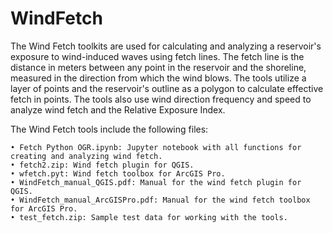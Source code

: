 # WindFetch
The Wind Fetch toolkits are used for calculating and analyzing a reservoir's exposure to wind-induced waves using fetch lines. The fetch line is the distance in meters between any point in the reservoir and the shoreline, measured in the direction from which the wind blows. The tools utilize a layer of points and the reservoir's outline as a polygon to calculate effective fetch in points. The tools also use wind direction frequency and speed to analyze wind fetch and the Relative Exposure Index.

The Wind Fetch tools include the following files:

    • Fetch Python OGR.ipynb: Jupyter notebook with all functions for creating and analyzing wind fetch.
    • fetch2.zip: Wind fetch plugin for QGIS.
    • wfetch.pyt: Wind fetch toolbox for ArcGIS Pro.
    • WindFetch_manual_QGIS.pdf: Manual for the wind fetch plugin for QGIS.
    • WindFetch_manual_ArcGISPro.pdf: Manual for the wind fetch toolbox for ArcGIS Pro.
    • test_fetch.zip: Sample test data for working with the tools.


